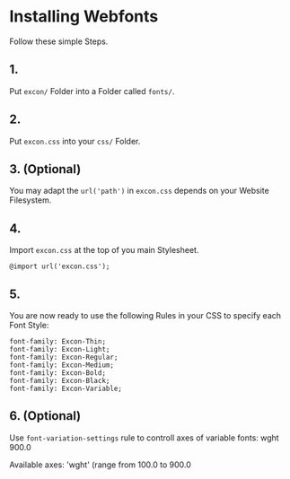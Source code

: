 # Installing Webfonts
Follow these simple Steps.

## 1.
Put `excon/` Folder into a Folder called `fonts/`.

## 2.
Put `excon.css` into your `css/` Folder.

## 3. (Optional)
You may adapt the `url('path')` in `excon.css` depends on your Website Filesystem.

## 4.
Import `excon.css` at the top of you main Stylesheet.

```
@import url('excon.css');
```

## 5.
You are now ready to use the following Rules in your CSS to specify each Font Style:
```
font-family: Excon-Thin;
font-family: Excon-Light;
font-family: Excon-Regular;
font-family: Excon-Medium;
font-family: Excon-Bold;
font-family: Excon-Black;
font-family: Excon-Variable;

```
## 6. (Optional)
Use `font-variation-settings` rule to controll axes of variable fonts:
wght 900.0

Available axes:
'wght' (range from 100.0 to 900.0

